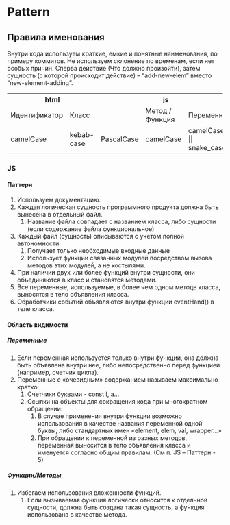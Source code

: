 # Pattern

## Правила именования
Внутри кода используем краткие, емкие и понятные наименования, по примеру коммитов. Не используем склонение по временам, если нет особых причин. Сперва действие (Что должно произойти), затем сущность (с которой происходит действие) – “add-new-elem” вместо “new-element-adding”.

<table class="tg">
  <tr>
    <th class="tg-baqh" colspan="2">html</th>
    <th class="tg-baqh" colspan="3">js</th>
    <th class="tg-baqh" colspan="2">Folding</th>
  </tr>
  <tr>
    <td class="tg-baqh">Идентификатор</td>
    <td class="tg-baqh" colspan="2">Класс</td>
    <td class="tg-baqh">Метод / Функция</td>
    <td class="tg-baqh">Переменная</td>
    <td class="tg-baqh">Пакет</td>
    <td class="tg-baqh">Файл</td>
  </tr>
  <tr>
    <td class="tg-yw4l">camelCase</td>
    <td class="tg-yw4l">kebab-case</td>
    <td class="tg-yw4l">PascalCase</td>
    <td class="tg-yw4l">camelCase</td>
    <td class="tg-yw4l">camelCase || snake_case</td>
    <td class="tg-yw4l">kebab-case</td>
    <td class="tg-yw4l">camelCase</td>
  </tr>
</table>
 
### JS
#### Паттерн
1. Используем документацию.
2. Каждая логическая сущность программного продукта должна быть вынесена в отдельный файл.
    1. Название файла совпадает с названием класса, либо сущности (если содержание файла функциональное)
3. Каждый файл (сущность) описываются с учетом полной автономности
    1. Получает только необходимые входные данные
    2. Использует функции связанных модулей посредством вызова методов этих модулей, а не костылями.
4. При наличии двух или более функций внутри сущности, они объединяются в класс и становятся методами.
5. Все переменные, используемые, в более чем одном методе класса, выносятся в тело объявления класса.
6. Обработчики событий объявляются внутри функции eventHand() в теле класса.

#### Область видимости
##### Переменные
1. Если переменная используется только внутри функции, она должна быть объявлена внутри нее, либо непосредственно перед функцией (например, счетчик цикла).
2. Переменные с «очевидным» содержанием называем максимально кратко:
    1. Счетчики буквами - const I, a…
    2. Ссылки на объекты для сокращения кода при многократном обращении:
        1. В случае применения внутри функции возможно использования в качестве названия переменной одной буквы, либо стандартных имен «element, elem, val, wrapper…»
        2. При обращении к переменной из разных методов, переменная выносится в тело объявления класса и именуется согласно общим правилам. (См п. JS – Паттерн - 5)

##### Функции/Методы
1. Избегаем использования вложенности функций.
    1. Если вызываемая функция логически относится к отдельной сущности, должна быть создана такая сущность, а функция использована в качестве метода.
 
